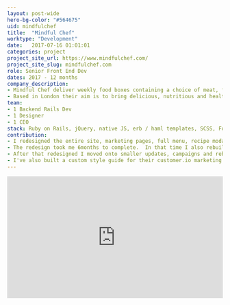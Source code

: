 ```yaml
---
layout: post-wide
hero-bg-color: "#564675"
uid: mindfulchef
title:  "Mindful Chef"
worktype: "Development"
date:   2017-07-16 01:01:01
categories: project
project_site_url: https://www.mindfulchef.com/
project_site_slug: mindfulchef.com
role: Senior Front End Dev
dates: 2017 - 12 months
company_description:
- Mindful Chef deliver weekly food boxes containing a choice of meat, fish, and vegan ingredients sourced from small British farms.
- Based in London their aim is to bring delicious, nutritious and healthy meals delivered to your door in easy to cook recipes.
team:
- 1 Backend Rails Dev
- 1 Designer
- 1 CEO
stack: Ruby on Rails, jQuery, native JS, erb / haml templates, SCSS, Foundation grid system.
contribution:
- I redesigned the entire site, marketing pages, full menu, recipe modals, onboarding and checkout flows.  These involved improving UX, custom controls, simplying flows and reducing number of clicks to checkout.  All these had to be responsive for mobile, tablet and desktop.</p>
- The redesign took me 6months to complete.  In that time I also rebuilt their internal account pages which allow users to manage their accounts, upcoming deliveries, and general preferences.
- After that redesigned I moved onto smaller updates, campaigns and rebuilding The backoffice datatables which are very client heavy.  Requiring server side pagination and searching, these JS tables are a great improvement on the previous rails WICE tables
- I've also built a custom style guide for their customer.io marketing email newsletters, where the marketing team can simply copy paste blocks from the style guide and build their custom Email Newsletters
---
```


<div class="showcase">
  <div style="position:relative;height:0;padding-bottom:56.25%"><iframe src="https://www.youtube.com/embed/ZTbjgVV1sEA?ecver=2" width="640" height="360" frameborder="0" gesture="media" allow="encrypted-media" style="position:absolute;width:100%;height:100%;left:0" allowfullscreen></iframe></div>
</div>